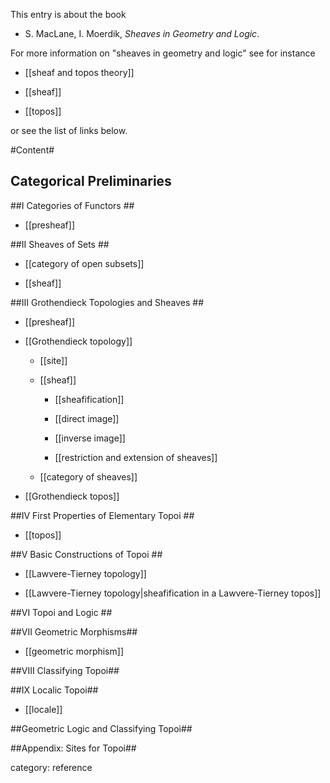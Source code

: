 This entry is about the book

* S. MacLane, I. Moerdik, _Sheaves in Geometry and Logic_.

For more information on "sheaves in geometry and logic" see for instance

* [[sheaf and topos theory]]

* [[sheaf]]

* [[topos]]

or see the list of links below.

#Content#


## Categorical Preliminaries ##



##I Categories of Functors ##

* [[presheaf]]

##II Sheaves of Sets ##

* [[category of open subsets]]

* [[sheaf]]

##III Grothendieck Topologies and Sheaves ##

* [[presheaf]]

* [[Grothendieck topology]]

  * [[site]]

  * [[sheaf]]

    * [[sheafification]]

    * [[direct image]]
 
    * [[inverse image]]

    * [[restriction and extension of sheaves]]

  * [[category of sheaves]]

* [[Grothendieck topos]]

##IV First Properties of Elementary Topoi ##

* [[topos]]

##V Basic Constructions of Topoi ##

* [[Lawvere-Tierney topology]]

* [[Lawvere-Tierney topology|sheafification in a Lawvere-Tierney topos]]

##VI Topoi and Logic ##

##VII Geometric Morphisms##

* [[geometric morphism]]

##VIII Classifying Topoi##

##IX Localic Topoi##

* [[locale]]

##Geometric Logic and Classifying Topoi##

##Appendix: Sites for Topoi##



category: reference